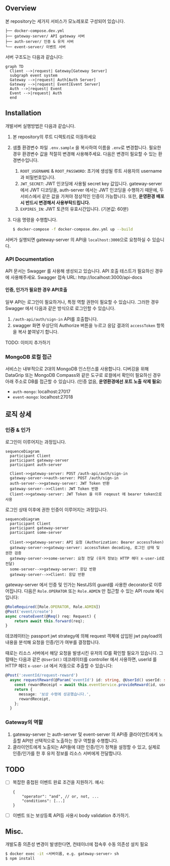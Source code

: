 ## Overview
본 repository는 세가지 서비스가 모노레포로 구성되어 있습니다.
```
├── docker-compose.dev.yml
├── gateway-server/ API gateway 서버
├── auth-server/ 인증 & 유저 서버
└── event-server/ 이벤트 서버
```

서버 구조도는 다음과 같습니다:
```mermaid
graph TD
  Client -->|request| Gateway[Gateway Server]
  subgraph event system
  Gateway -->|request| Auth[Auth Server]
  Gateway -->|request| Event[Event Server]
  Auth -->|request| Event
  Event -->|request| Auth
  end
```

## Installation
개발서버 실행방법은 다음과 같습니다.
1. 본 repository의 루트 디렉토리로 이동하세요
2. 샘플 환경변수 파일 `.env.sample` 을 복사하여 이름을 `.env`로 변경합니다. 필요한 경우 환경변수 값을 적절히 변경해 사용해주세요. 다음은 변경이 필요할 수 있는 환경변수입니다.
   1. `ROOT_USERNAME` & `ROOT_PASSWORD`: 초기에 생성될 루트 사용자의 username과 비밀번호입니다.
   2. `JWT_SECRET`: JWT 인코딩에 사용될 secret key 값입니다. gateway-server 에서 JWT 디코딩을, auth-server 에서는 JWT 인코딩을 수행하기 때문에, 두 서비스에서 같은 값을 가져야 정상적인 인증이 가능합니다. 또한, **운영환경 배포시 반드시 변경해서 사용부탁드립니다.**
   3. `EXPIRES_IN`: JWT 토큰의 유효시간입니다. (기본값: 60분)

3. 다음 명령을 수행합니다.
    ```sh
    $ docker-compose -f docker-compose.dev.yml up --build
    ```
    

서버가 실행되면 gateway-server 의 API을 `localhost:3000`으로 요청하실 수 있습니다.

### API Documentation
API 문서는 Swagger 를 사용해 생성되고 있습니다. API 호출 테스트가 필요하신 경우에 사용해주세요.
Swagger 접속 URL: http://localhost:3000/api-docs

#### 인증, 인가가 필요한 경우 API호출
일부 API는 로그인이 필요하거나, 특정 역할 권한이 필요할 수 있습니다. 그러한 경우 Swagger 에서 다음과 같은 방식으로 로그인할 수 있습니다.
1. `/auth-api/auth/sign-in` API를 호출합니다.
2. swagger 화면 우상단의 Authorize 버튼을 누르고 응답 결과의 `accessToken` 항목을 복사 붙여넣기 합니다.

TODO: 이미지 추가하기

### MongoDB 로컬 접근
서비스는 내부적으로 2대의 MongoDB 인스턴스를 사용합니다. 디버깅을 위해 DataGrip 또는 MongoDB Compass와 같은 도구로 로컬에서 확인이 필요하신 경우 아래 주소로 DB를 접근할 수 있습니다. (인증 없음, **운영환경에선 포트 노출 삭제 필요**)
- `auth-mongo`: localhost:27017
- `event-mongo`: localhost:27018

## 로직 상세
### 인증 & 인가
로그인이 이루어지는 과정입니다.
```mermaid
sequenceDiagram
  participant Client
  participant gateway-server
  participant auth-server

  Client->>gateway-server: POST /auth-api/auth/sign-in
  gateway-server->>auth-server: POST /auth/sign-in
  auth-server-->>gateway-server: JWT Token 반환
  gateway-server-->>Client: JWT Token 반환
  Client->>gateway-server: JWT Token 을 이후 reqeust 에 bearer token으로 사용
```

로그인 상태 이후에 권한 인증이 이루어지는 과정입니다.
```mermaid
sequenceDiagram
  participant Client
  participant gateway-server
  participant some-server

  Client->>gateway-server: API 요청 (Authorization: Bearer accessToken)
  gateway-server->>gateway-server: accessToken decoding, 로그인 상태 및 권한 검증
  gateway-server->>some-server: 요청 전달 (유저 정보는 HTTP 헤더 x-user-id로 전달)
  some-server-->>gateway-server: 응답 반환
  gateway-server-->>Client: 응답 반환
```

gateway-server 에서 인증 및 인가는 NestJS의 guard를 사용한 decorator로 이루어집니다. 다음은 `Role.OPERATOR` 또는 `Role.ADMIN` 만 접근할 수 있는 API route 예시입니다:
```typescript
@RoleRequired([Role.OPERATOR, Role.ADMIN])
@Post('event/create')
async createEvent(@Req() req: Request) {
    return await this.forward(req);
}
```
데코레이터는 passport jwt strategy에 의해 request 객체에 삽입된 jwt payload의 내용을 분석해 요청을 인증/인가 여부를 결정합니다.

때로는 리소스 서버에서 해당 요청을 발생시킨 유저의 ID를 확인할 필요가 있습니다. 그럴때는 다음과 같은 `@UserId()` 데코레이터를 controller 에서 사용하면, userId 를 HTTP 헤더 `x-user-id` 에서 자동으로 추출할 수 있습니다:
```typescript
@Post(':eventId/request-reward')
  async requestReward(@Param('eventId') id: string, @UserId() userId: string) {
    const rewardReceipt = await this.eventService.provideReward(id, userId);
    return {
      message: '보상 수령에 성공했습니다.',
      rewardReceipt,
    };
  }
```

### Gateway의 역할
1. gateway-server 는 auth-server 및 event-server 의 API중 클라이언트에게 노출할 API만 선택적으로 노출하는 창구 역할을 수행합니다.
2. 클라이언트에게 노출되는 API들에 대한 인증/인가 정책을 설정할 수 있고, 실제로 인증/인가를 한 후 유저 정보를 리소스 서버에게 전달합니다.


## TODO
- [ ] 복잡한 중첩된 이벤트 완료 조건을 지원하기. 예시:
    ```
    {
        "operator": "and", // or, not, ...
        "conditions": [...]
    }
    ```
- [ ] 이벤트 또는 보상등록 API등 사용시 body validation 추가하기.


## Misc.
개발도중 의존성 변경이 발생한다면, 컨테이너에 접속후 수동 의존성 설치 필요
```sh
$ docker exec -it <서버이름, e.g. gateway-server> sh
$ npm install
```
